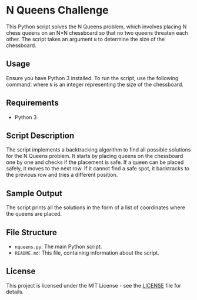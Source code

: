 # N Queens Challenge

This Python script solves the N Queens problem, which involves placing N chess queens on an N×N chessboard so that no two queens threaten each other. The script takes an argument `N` to determine the size of the chessboard.

## Usage
Ensure you have Python 3 installed. To run the script, use the following command:
where `N` is an integer representing the size of the chessboard.

## Requirements
- Python 3

## Script Description
The script implements a backtracking algorithm to find all possible solutions for the N Queens problem. It starts by placing queens on the chessboard one by one and checks if the placement is safe. If a queen can be placed safely, it moves to the next row. If it cannot find a safe spot, it backtracks to the previous row and tries a different position.

## Sample Output
The script prints all the solutions in the form of a list of coordinates where the queens are placed.

## File Structure
- `nqueens.py`: The main Python script.
- `README.md`: This file, containing information about the script.

## License
This project is licensed under the MIT License - see the [LICENSE](LICENSE) file for details.

